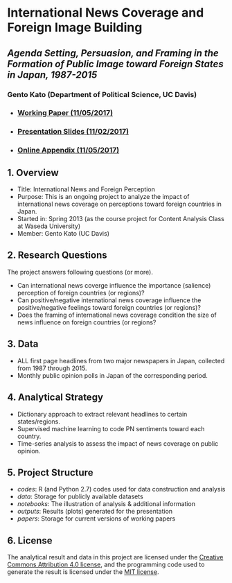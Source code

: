 # **International News Coverage and Foreign Image Building**
## *Agenda Setting, Persuasion, and Framing in the Formation of Public Image toward Foreign States in Japan, 1987-2015*

### Gento Kato (Department of Political Science, UC Davis)


* ### [Working Paper (11/05/2017)](papers/Kato2017inne_171105.pdf)
* ### [Presentation Slides (11/02/2017)](papers/Kato2017inne_slides_171102.pdf)
* ### [Online Appendix (11/05/2017)](notebooks/v3_SummaryNotebook.ipynb)

## 1. Overview

  * Title: International News and Foreign Perception
  * Purpose: This is an ongoing project to analyze the impact of international news coverage on perceptions toward foreign countries in Japan.
  * Started in: Spring 2013 (as the course project for Content Analysis Class at Waseda University)
  * Member: Gento Kato (UC Davis)

## 2. Research Questions

The project answers following questions (or more).

 * Can international news coverge influence the importance (salience) perception of foreign countries (or regions)?
 * Can positive/negative international news coverage influence the positive/negative feelings toward foreign countries (or regions)?
 * Does the framing of international news coverage condition the size of news influence on foreign countries (or regions?

## 3. Data

 * ALL first page headlines from two major newspapers in Japan, collected from 1987 through 2015.
 * Monthly public opinion polls in Japan of the corresponding period.

## 4. Analytical Strategy

 * Dictionary approach to extract relevant headlines to certain states/regions.
 * Supervised machine learning to code PN sentiments toward each country.
 * Time-series analysis to assess the impact of news coverage on public opinion.

## 5. Project Structure

 * *codes*: R (and Python 2.7) codes used for data construction and analysis
 * *data*: Storage for publicly available datasets
 * *notebooks*: The illustration of analysis & additional information
 * *outputs*: Results (plots) generated for the presentation
 * *papers*: Storage for current versions of working papers

## 6. License

The analytical result and data in this project are licensed under the [Creative Commons Attribution 4.0 license](https://choosealicense.com/licenses/cc-by-4.0/), and the programming code used to generate the result is licensed under the [MIT license](https://choosealicense.com/licenses/mit/).
